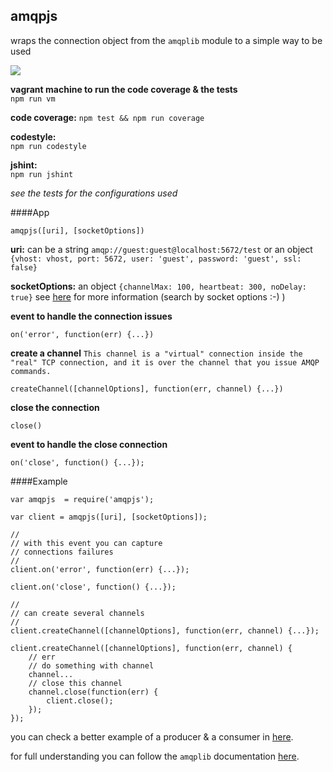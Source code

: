 ## amqpjs

wraps the connection object from the `amqplib` module to a simple way to be used

<a href="https://nodei.co/npm/amqpjs/"><img src="https://nodei.co/npm/amqpjs.png?downloads=true"></a>

**vagrant machine to run the code coverage & the tests**	
`npm run vm`

**code coverage:**
`npm test && npm run coverage`

**codestyle:** 	
`npm run codestyle`

**jshint:** 	
`npm run jshint`


*see the tests for the configurations used*

####App

	amqpjs([uri], [socketOptions])
	
**uri:** can be a string `amqp://guest:guest@localhost:5672/test` or an object 
`{vhost: vhost, port: 5672, user: 'guest', password: 'guest', ssl: false}`

**socketOptions:** an object `{channelMax: 100, heartbeat: 300, noDelay: true}`
see [here](http://www.squaremobius.net/amqp.node/doc/channel_api.html) for more information (search by socket options :-) )

**event to handle the connection issues**

	on('error', function(err) {...})
	
**create a channel** `This channel is a "virtual" connection inside the "real" TCP connection, and it is over the channel that you issue AMQP commands.`

	createChannel([channelOptions], function(err, channel) {...})
	
**close the connection** 
	
	close()
	
**event to handle the close connection**

	on('close', function() {...});

####Example

	var amqpjs  = require('amqpjs');
	
	var client = amqpjs([uri], [socketOptions]);
	
	//
	// with this event you can capture
	// connections failures
	//
	client.on('error', function(err) {...});
	
	client.on('close', function() {...});
	
	//
	// can create several channels
	//
	client.createChannel([channelOptions], function(err, channel) {...});
	
	client.createChannel([channelOptions], function(err, channel) {
		// err
		// do something with channel
		channel...
		// close this channel
		channel.close(function(err) {
			client.close();
		});
	});
	

you can check a better example of a producer & a consumer in [here](https://github.com/joaquimserafim/amqpjs/blob/master/test/queue.js).


for full understanding you can follow the `amqplib` documentation [here](http://www.squaremobius.net/amqp.node/doc/channel_api.html).